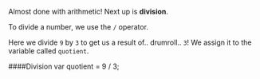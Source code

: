 Almost done with arithmetic! Next up is **division**.

To divide a number, we use the `/` operator.


Here we divide `9` by `3` to get us a result of.. drumroll.. `3`! We assign it to the variable called `quotient`.

####Division
    var quotient = 9 / 3;


